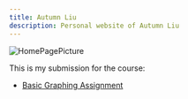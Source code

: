 ```yaml
---
title: Autumn Liu
description: Personal website of Autumn Liu
---
```


![HomePagePicture](/pics/datasciencepic.jpeg)

This is my submission for the course:
- [Basic Graphing Assignment](/GraphAssignment/index.md)
